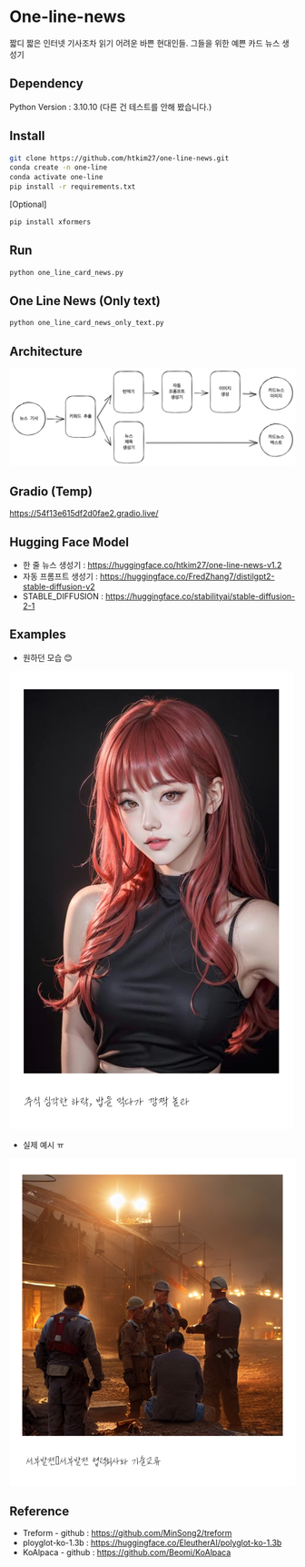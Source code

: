 # One-line-news
짧디 짧은 인터넷 기사조차 읽기 어려운 바쁜 현대인들.
그들을 위한 예쁜 카드 뉴스 생성기

## Dependency
Python Version : 3.10.10 
(다른 건 테스트를 안해 봤습니다.)

## Install
```bash
git clone https://github.com/htkim27/one-line-news.git
conda create -n one-line
conda activate one-line
pip install -r requirements.txt
```

[Optional]
```bash
pip install xformers
```

## Run
```bash
python one_line_card_news.py
```

## One Line News (Only text)
```bash
python one_line_card_news_only_text.py
```


## Architecture
![Architecture](./image/architecture.png)

## Gradio (Temp)
https://54f13e615df2d0fae2.gradio.live/

## Hugging Face Model
- 한 줄 뉴스 생성기 : https://huggingface.co/htkim27/one-line-news-v1.2
- 자동 프롬프트 생성기 : https://huggingface.co/FredZhang7/distilgpt2-stable-diffusion-v2
- STABLE_DIFFUSION : https://huggingface.co/stabilityai/stable-diffusion-2-1

## Examples
- 원하던 모습 😊

![Example](./image/example.png)

- 실제 예시 ㅠ

![Example2](./image/example_2.png)

## Reference
- Treform - github : https://github.com/MinSong2/treform
- ployglot-ko-1.3b : https://huggingface.co/EleutherAI/polyglot-ko-1.3b
- KoAlpaca - github : https://github.com/Beomi/KoAlpaca